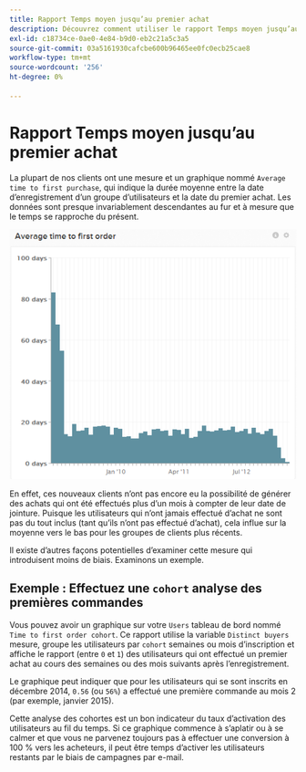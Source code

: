 ```yaml
---
title: Rapport Temps moyen jusqu’au premier achat
description: Découvrez comment utiliser le rapport Temps moyen jusqu’au premier achat .
exl-id: c18734ce-0ae0-4e84-b9d0-eb2c21a5c3a5
source-git-commit: 03a5161930cafcbe600b96465ee0fc0ecb25cae8
workflow-type: tm+mt
source-wordcount: '256'
ht-degree: 0%

---
```


# Rapport Temps moyen jusqu’au premier achat

La plupart de nos clients ont une mesure et un graphique nommé `Average time to first purchase`, qui indique la durée moyenne entre la date d’enregistrement d’un groupe d’utilisateurs et la date du premier achat. Les données sont presque invariablement descendantes au fur et à mesure que le temps se rapproche du présent.

![durée moyenne de la première commande](../../assets/average-time-to-first-order.png)

En effet, ces nouveaux clients n’ont pas encore eu la possibilité de générer des achats qui ont été effectués plus d’un mois à compter de leur date de jointure. Puisque les utilisateurs qui n’ont jamais effectué d’achat ne sont pas du tout inclus (tant qu’ils n’ont pas effectué d’achat), cela influe sur la moyenne vers le bas pour les groupes de clients plus récents.

Il existe d’autres façons potentielles d’examiner cette mesure qui introduisent moins de biais. Examinons un exemple.

## Exemple : Effectuez une `cohort` analyse des premières commandes

Vous pouvez avoir un graphique sur votre `Users` tableau de bord nommé `Time to first order cohort`. Ce rapport utilise la variable `Distinct buyers` mesure, groupe les utilisateurs par `cohort` semaines ou mois d’inscription et affiche le rapport (entre `0` et `1`) des utilisateurs qui ont effectué un premier achat au cours des semaines ou des mois suivants après l’enregistrement.

Le graphique peut indiquer que pour les utilisateurs qui se sont inscrits en décembre 2014, `0.56` (ou `56%`) a effectué une première commande au mois 2 (par exemple, janvier 2015).

Cette analyse des cohortes est un bon indicateur du taux d’activation des utilisateurs au fil du temps. Si ce graphique commence à s’aplatir ou à se calmer et que vous ne parvenez toujours pas à effectuer une conversion à 100 % vers les acheteurs, il peut être temps d’activer les utilisateurs restants par le biais de campagnes par e-mail.
